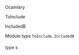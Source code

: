 Ocamlary

ToInclude

IncludedB

Module type `ToInclude.IncludedB`

<a id="type-s"></a>

###### type s